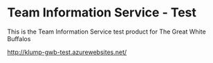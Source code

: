 # Team Information Service - Test

This is the Team Information Service test product for The Great White Buffalos

http://klump-gwb-test.azurewebsites.net/
